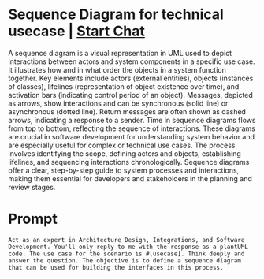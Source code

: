 

# Sequence Diagram for technical usecase | [Start Chat](https://gptcall.net/chat.html?data=%7B%22contact%22%3A%7B%22id%22%3A%22cc5c7e69-717e-44e6-b69c-22f130fb1a3d%22%2C%22flow%22%3Atrue%7D%7D)
<p>A sequence diagram is a visual representation in UML used to depict interactions between actors and system components in a specific use case. It illustrates how and in what order the objects in a system function together. Key elements include actors (external entities), objects (instances of classes), lifelines (representation of object existence over time), and activation bars (indicating control period of an object). Messages, depicted as arrows, show interactions and can be synchronous (solid line) or asynchronous (dotted line). Return messages are often shown as dashed arrows, indicating a response to a sender. Time in sequence diagrams flows from top to bottom, reflecting the sequence of interactions. These diagrams are crucial in software development for understanding system behavior and are especially useful for complex or technical use cases. The process involves identifying the scope, defining actors and objects, establishing lifelines, and sequencing interactions chronologically. Sequence diagrams offer a clear, step-by-step guide to system processes and interactions, making them essential for developers and stakeholders in the planning and review stages.</p>

# Prompt

```
Act as an expert in Architecture Design, Integrations, and Software Development. You'll only reply to me with the response as a plantUML code. The use case for the scenario is #[usecase]. Think deeply and answer the question. The objective is to define a sequence diagram that can be used for building the interfaces in this process.
```





